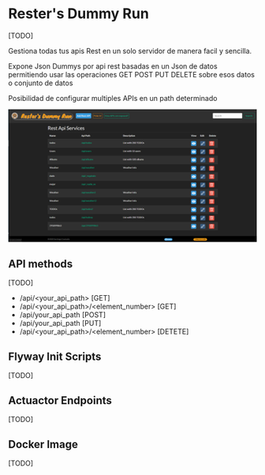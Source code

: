 # Rester's Dummy Run

[TODO]

Gestiona todas tus apis Rest en un solo servidor de manera facil y sencilla.

Expone Json Dummys por api rest basadas en un Json de datos permitiendo usar
las operaciones GET POST PUT DELETE sobre esos datos o conjunto de datos

Posibilidad de configurar multiples APIs en un path determinado

![Reste's UI](assets/resters-ui.png)

## API methods
[TODO]

* /api/<your_api_path> [GET]
* /api/<your_api_path>/<element_number> [GET]
* /api/your_api_path [POST]
* /api/your_api_path [PUT]
* /api/<your_api_path>/<element_number> [DETETE]

## Flyway Init Scripts
[TODO]

## Actuactor Endpoints
[TODO]

## Docker Image
[TODO]
